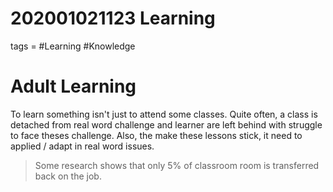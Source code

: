 # 202001021123 Learning
tags = #Learning #Knowledge 


# Adult Learning

To learn something isn't just to attend some classes.
Quite often, a class is detached from real word challenge and learner are left behind with struggle to face theses challenge.
Also, the make these lessons stick, it need to applied / adapt in real word issues.
>Some research shows that only 5% of classroom room is transferred back on the job.